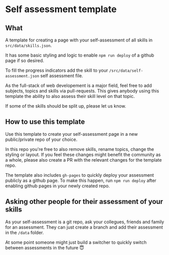 # Self assessment template

## What

A template for creating a page with your self-assessment of all skills in `src/data/skills.json`.

It has some basic styling and logic to enable `npm run deploy` of a github page if so desired.

To fill the progress indicators add the skill to your `/src/data/self-assessment.json` self assessment file.

As the full-stack of web developement is a major field, feel free to add subjects, topics and skills via pull-requests. This gives anybody using this template the ability to also assess their skill level on that topic.

If some of the skills should be split up, please let us know.

## How to use this template

Use this template to create your self-assessment page in a new public/private repo of your choice.

In this repo you're free to also remove skills, rename topics, change the styling or layout. If you feel these changes might benefit the community as a whole, please also create a PR with the relevant changes for the template repo.

The template also includes `gh-pages` to quickly deploy your assessment publicly as a github page. To make this happen, run `npm run deploy` after enabling github pages in your newly created repo.

## Asking other people for their assessment of your skills

As your self-assessment is a git repo, ask your collegues, friends and family for an assessment. They can just create a branch and add their assessment in the `/data` folder.

At some point someone might just build a switcher to quickly switch between assessments in the future 😇
